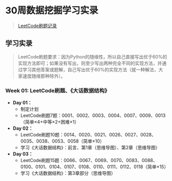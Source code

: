 # 30周数据挖掘学习实录

>[LeetCode刷题记录](https://github.com/ChangxingJiang/30-week-schedule/tree/master/LeetCode)

## 学习实录

> LeetCode刷题要求：因为Python的随缘性，所以自己直接写出优于60%的实现方法即可；如果没有写出，则至少写出两种完全不同的实现方法，并通过学习其他答案或题解，自己写出优于60%的实现方法（就一种解法，大家速度随缘那种除外）。

### Week 01: LeetCode刷题、《大话数据结构》

* **Day 01：**
  * 制定计划
  * LeetCode刷题7题：0001、0002、0003、0004、0007、0009、0013（简单×4+中等×2+困难×1）
* **Day 02：**
  * LeetCode刷题10题：0014、0020、0021、0026、0027、0028、0035、0038、0053、0058（简单×10）
  * 学习《大话数据结构》：前言、第1章（思维导图）、第2章（思维导图）
* **Day 03：**
  * LeetCode刷题15题：0066、0067、0069、0070、0083、0088、0100、0101、0104、0107、0108、0110、0111、0112、0118（简单×15）
  * 学习《大话数据结构》：第3章部分（思维导图）

